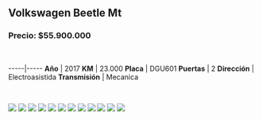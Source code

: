 ## Volkswagen Beetle Mt

### Precio: $55.900.000

<p>&nbsp;</p>

-----|-----
**Año** | 2017
**KM** | 23.000
**Placa** | DGU601
**Puertas** | 2
**Dirección** | Electroasistida
**Transmisión** | Mecanica


<p>&nbsp;</p>

<img src="images/Volkswagen Beetle Mt - 0.02.jpg?raw=true"/>
<img src="images/Volkswagen Beetle Mt - 0.0464.jpg?raw=true"/>
<img src="images/Volkswagen Beetle Mt - 0.2058.jpg?raw=true"/>
<img src="images/Volkswagen Beetle Mt - 0.2264.jpg?raw=true"/>
<img src="images/Volkswagen Beetle Mt - 0.2731.jpg?raw=true"/>
<img src="images/Volkswagen Beetle Mt - 0.2816.jpg?raw=true"/>
<img src="images/Volkswagen Beetle Mt - 0.3622.jpg?raw=true"/>
<img src="images/Volkswagen Beetle Mt - 0.4892.jpg?raw=true"/>
<img src="images/Volkswagen Beetle Mt - 0.8749.jpg?raw=true"/>
<img src="images/Volkswagen Beetle Mt - 0.9265.jpg?raw=true"/>
<img src="images/Volkswagen Beetle Mt - 0.9355.jpg?raw=true"/>
<img src="images/Volkswagen Beetle Mt - 0.9923.jpg?raw=true"/>

